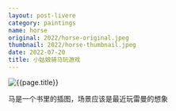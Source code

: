 ```yaml
---
layout: post-livere
category: paintings
name: horse
original: 2022/horse-original.jpeg
thumbnail: 2022/horse-thumbnail.jpeg
date: 2022-07-20
title: 小姑娘骑马玩游戏
---
```


![{{page.title}}](/gallery/{{page.category}}/{{page.original}})

马是一个书里的插图，场景应该是最近玩雷曼的想象
